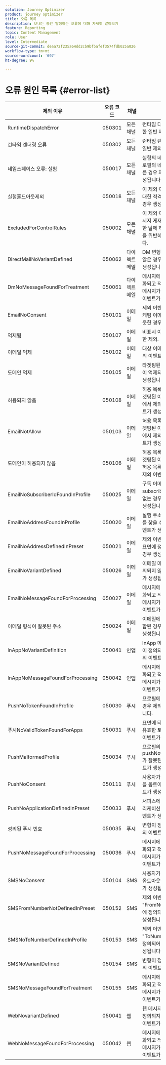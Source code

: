 ```yaml
---
solution: Journey Optimizer
product: journey optimizer
title: 오류 목록
description: 보내는 동안 발생하는 오류에 대해 자세히 알아보기
feature: Reporting
topic: Content Management
role: User
level: Intermediate
source-git-commit: deaa72f235a64dd2cb9bfbafef3574fdb025a026
workflow-type: tm+mt
source-wordcount: '697'
ht-degree: 9%

---
```


# 오류 원인 목록 {#error-list}

| 제외 이유 | 오류 코드 | 채널 | 설명 |
|-|-|-|-|
| RuntimeDispatchError | 050301 | 모든 채널 | 런타임 디스패치 오류에 대한 일반 제외 이벤트. |
| 런타임 렌더링 오류 | 050302 | 모든 채널 | 런타임 렌더링 오류에 대한 일반 제외 이벤트. |
| 네임스페이스 오류: 실험 | 050017 | 모든 채널 | 실험의 네임스페이스가 프로필의 네임스페이스와 다른 경우 제외 이벤트가 생성됩니다. |
| 실험홀드아웃제외 | 050018 | 모든 채널 | 이 제외 이벤트는 실험에 대한 적격 처리가 &quot;보류&quot;인 경우 생성됩니다. |
| ExcludedForControlRules | 050002 | 모든 채널 | 이 제외 이벤트는 현재 메시지 게재가 제어 규칙(예: 한 달에 허용된 이메일 수)을 위반하는 경우 생성됩니다. |
| DirectMailNoVariantDefined | 050062 | 다이렉트 메일 | DM 변형에서 가 정의되지 않은 경우 제외 이벤트가 생성됩니다. |
| DmNoMessageFoundForTreatment | 050061 | 다이렉트 메일 | 메시지에 대해 실험이 활성화되고 적격 처리에 대한 메시지가 없는 경우 제외 이벤트가 생성됩니다. |
| EmailNoConsent | 050101 | 이메일 | 제외 이벤트는 사용자가 마케팅 이메일 수신을 옵트아웃한 경우 생성됩니다. |
| 억제됨 | 050107 | 이메일 | 비표시 이유 중 하나로 인한 제외. |
| 이메일 억제 | 050102 | 이메일 | 대상 이메일이 억제되면 제외 이벤트가 생성됩니다. |
| 도메인 억제 | 050105 | 이메일 | 타겟팅된 이메일의 도메인이 억제되면 제외 이벤트가 생성됩니다. |
| 허용되지 않음 | 050108 | 이메일 | 허용 목록이 활성화되고 타겟팅된 이메일이 허용 목록에서 제외될 때 제외 이벤트가 생성됩니다. |
| EmailNotAllow | 050103 | 이메일 | 허용 목록이 활성화되고 타겟팅된 이메일이 허용 목록에서 제외될 때 제외 이벤트가 생성됩니다. |
| 도메인이 허용되지 않음 | 050106 | 이메일 | 허용 목록이 활성화되고 타겟팅된 이메일의 도메인이 허용 목록에서 제외될 때 제외 이벤트가 생성됩니다. |
| EmailNoSubscriberIdFoundInProfile | 050025 | 이메일 | 구독 이메일의 프로필에서 subscriberId를 찾을 수 없는 경우 제외 이벤트가 생성됩니다. |
| EmailNoAddressFoundInProfile | 050020 | 이메일 | 실행 주소에서 이메일 주소를 찾을 수 없을 때 제외 이벤트가 생성됩니다. |
| EmailNoAddressDefinedInPreset | 050021 | 이메일 | 제외 이벤트는 실행 주소가 표면에 정의되어 있지 않은 경우 생성됩니다. |
| EmailNoVariantDefined | 050026 | 이메일 | 이메일 메시지에 변형이 정의되지 않으면 제외 이벤트가 생성됩니다. |
| EmailNoMessageFoundForProcessing | 050027 | 이메일 | 메시지에 대해 실험이 활성화되고 적격 처리에 대한 메시지가 없는 경우 제외 이벤트가 생성됩니다. |
| 이메일 형식이 잘못된 주소 | 050024 | 이메일 | 이메일에 잘못된 주소가 포함된 경우 제외 이벤트가 생성됩니다. |
| InAppNoVariantDefinition | 050041 | 인앱 | InApp 메시지에 대한 변형이 정의되지 않은 경우 제외 이벤트가 생성됩니다. |
| InAppNoMessageFoundForProcessing | 050042 | 인앱 | 메시지에 대해 실험이 활성화되고 적격 처리에 대한 메시지가 없는 경우 제외 이벤트가 생성됩니다. |
| PushNoTokenFoundInProfile | 050030 | 푸시 | 프로필에 푸시 토큰이 없을 경우 제외 이벤트가 생성됩니다. |
| 푸시NoValidTokenFoundForApps | 050031 | 푸시 | 표면에 타겟팅된 앱에 대한 유효한 토큰이 없으면 제외 이벤트가 생성됩니다. |
| PushMalformedProfile | 050034 | 푸시 | 프로필의 pushNotificationDetails가 잘못된 경우 제외 이벤트가 생성됩니다. |
| PushNoConsent | 050111 | 푸시 | 사용자가 마케팅 푸시 알림을 옵트아웃하면 제외 이벤트가 생성됩니다. |
| PushNoApplicationDefinedInPreset | 050033 | 푸시 | 서피스에 타겟에 대한 애플리케이션이 없으면 제외 이벤트가 생성됩니다. |
| 정의된 푸시 번호 | 050035 | 푸시 | 변형이 정의되지 않으면 제외 이벤트가 생성됩니다. |
| PushNoMessageFoundForProcessing | 050036 | 푸시 | 메시지에 대해 실험이 활성화되고 적격 처리에 대한 메시지가 없는 경우 제외 이벤트가 생성됩니다. |
| SMSNoConsent | 050104 | SMS | 사용자가 마케팅 SMS를 옵트아웃하면 제외 이벤트가 생성됩니다. |
| SMSFromNumberNotDefinedInPreset | 050152 | SMS | 제외 이벤트는 &quot;FromNumber&quot;가 표면에 정의되어 있지 않을 때 생성됩니다. |
| SMSNoToNumberDefinedInProfile | 050153 | SMS | 제외 이벤트는 &quot;ToNumber&quot;가 표면에 정의되어 있지 않을 때 생성됩니다. |
| SMSNoVariantDefined | 050154 | SMS | 변형이 정의되지 않으면 제외 이벤트가 생성됩니다. |
| SMSNoMessageFoundForTreatment | 050155 | SMS | 메시지에 대해 실험이 활성화되고 적격 처리에 대한 메시지가 없는 경우 제외 이벤트가 생성됩니다. |
| WebNovariantDefined | 050041 | 웹 | 웹 메시지에 대한 변형이 정의되지 않은 경우 제외 이벤트가 생성됩니다. |
| WebNoMessageFoundForProcessing | 050042 | 웹 | 메시지에 대해 실험이 활성화되고 적격 처리에 대한 메시지가 없는 경우 제외 이벤트가 생성됩니다. |
